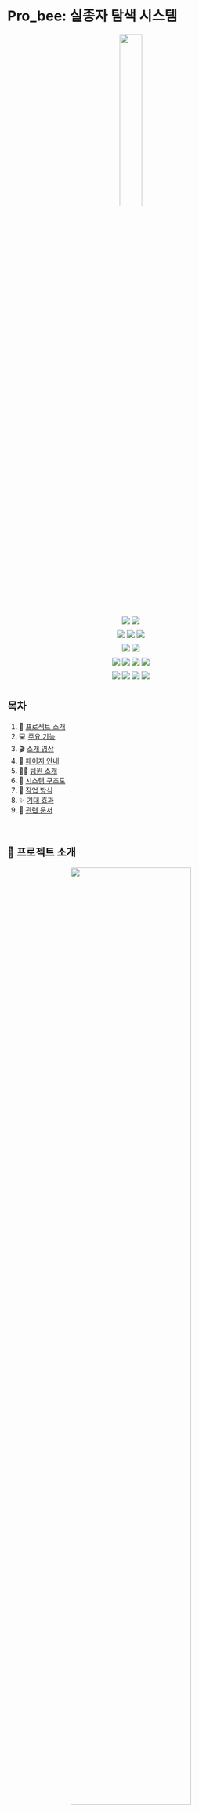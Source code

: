 # Pro_bee: 실종자 탐색 시스템

<div align="center"> 
    <p align = "center">
        <a href="https://probee.co.kr">
            <img src = "https://github.com/kookmin-sw/capstone-2024-14/assets/84088060/6e0d2476-00d8-4e0e-bd3e-59d899a0af87" width = "30%"/>
        </a>
    </p>
</div>

<div>
    <p align = "center" style="line-height: 2;">
        <img src="https://img.shields.io/badge/react-61DAFB?style=for-the-badge&logo=react&logoColor=white"> 
        <img src="https://img.shields.io/badge/antdesign-0170FE?style=for-the-badge&logo=antdesign&logoColor=white"> 
        <br/>
        <img src="https://img.shields.io/badge/spring-6DB33F?style=for-the-badge&logo=Spring&logoColor=white"> 
        <img src="https://img.shields.io/badge/fastapi-009688?style=for-the-badge&logo=fastapi&logoColor=white"> 
        <img src="https://img.shields.io/badge/Docker-2496ED?style=for-the-badge&logo=docker&logoColor=white"> 
        <br/>
        <img src="https://img.shields.io/badge/pytorch-EE4C2C?style=for-the-badge&logo=pytorch&logoColor=white"> 
        <img src="https://img.shields.io/badge/Open Cv-5C3EE8?style=for-the-badge&logo=opencv&logoColor=white"> 
        <br/>
        <img src="https://img.shields.io/badge/Amazon AWS-232F3E?style=for-the-badge&logo=amazonaws&logoColor=white"> 
        <img src="https://img.shields.io/badge/Amazon RDS-527FFF?style=for-the-badge&logo=amazonrds&logoColor=white"> 
        <img src="https://img.shields.io/badge/amazon S3-6DB33F?style=for-the-badge&logo=amazons3&logoColor=white"> 
        <img src="https://img.shields.io/badge/Amazon EC2-FF9900?style=for-the-badge&logo=amazonec2&logoColor=white"> 
        <br/>
        <img src="https://img.shields.io/badge/notion-000000?style=for-the-badge&logo=notion&logoColor=white"> 
        <img src="https://img.shields.io/badge/github-181717?style=for-the-badge&logo=github&logoColor=white"> 
        <img src="https://img.shields.io/badge/Discord-5865F2?style=for-the-badge&logo=Discord&logoColor=white"> 
        <img src="https://img.shields.io/badge/figma-F24E1E?style=for-the-badge&logo=figma&logoColor=white"> 
    </p>
</div>

## 목차

1. 🚨 [프로젝트 소개](#-프로젝트-소개)
2. 💻 [주요 기능](#-주요-기능)
3. 🎬 [소개 영상](#-소개-영상)
4. 🔎 [페이지 안내](#-페이지-안내)
5. 👨‍💻 [팀원 소개](#-팀원-소개)
6. 📢 [시스템 구조도](#-시스템-구조도)
7. 🎯 [작업 방식](#-작업-방식)
8. ✨ [기대 효과](#-기대-효과)
9. 📝 [관련 문서](#-관련-문서)

<br/>

## 🚨 프로젝트 소개

<div align="center"> 
    <p align = "center">
    <img src = "https://github.com/kookmin-sw/capstone-2024-14/assets/84088060/8c6823b7-e9e1-4880-a453-382fac53e87c" width = "70%"/>
    </p>
</div>

```
인공지능을 활용한 실종자 탐색 서비스
```

본 프로젝트, Pro_bee는 실종 신고가 접수되었을 때 인공지능을 활용하여 CCTV 영상을 분석하고, 수색 범위를 좁혀 골든타임을 확보하는 것이 목표입니다.

Pro_bee의 이용자는 경찰과 보호자, 둘로 나뉩니다. 경찰은 관리자 화면을 통해 실종자 정보, CCTV 영상 분석 정보, 실종자 탐색 단계를 확인할 수 있습니다. 경찰은 인공지능을 활용한 탐색 결과를 바탕으로 현장 수색을 나감으로써, 한정된 인력을 효율적으로 활용할 수 있습니다. 보호자는 실종자와 유사한 이미지를 선별하는 과정을 통해 AI 실종자 탐색 프로세스에 참여, 실종자 탐색에 도움을 주게 됩니다. 또한 보호자 화면을 통해 실시간으로 진행 현황을 확인할 수 있어서, 실종자 수색 중 보호자의 불안감을 낮출 수 있을 것으로 기대됩니다.

Pro_bee는 실종 경보 문자를 대체하고, 실종자 탐색 과정의 일부를 인공지능으로 대체함으로써 잦은 재난 문자로 인한 시민들의 피로감을 낮추고, 실종자 수색이 빠르고 효율적으로 이루어질 수 있도록 합니다.

<br/>

## 👋 Abstract

```
Missing Person Search Service by using AI
```

The project, "Pro_bee", aims to utilize artificial intelligence to analyze CCTV footage and narrow down the search area when a missing person report is received, thus securing the golden time for finding the missing person.

The users of Pro_bee are divided into police officers and guardians. The police can use the administrator interface to check the information on the missing person, CCTV video analysis data, and the stages of the search. By relying on AI-based search results, the police can conduct field searches more effectively, making efficient use of their limited manpower. Guardians participate in the AI search process by selecting images that resemble the missing person, thereby assisting in the search. Additionally, guardians can monitor the progress in real-time through their interface, which is expected to reduce their anxiety during the search process.

Pro_bee replaces the need for missing person alert messages and automates parts of the search process with artificial intelligence. This reduces the fatigue caused by frequent disaster alerts among citizens and ensures that the search for missing persons is conducted more quickly and efficiently.

<br/>

## 💻 주요 기능

### 인공지능을 활용한 두 단계 탐색 👀
실종자의 성별, 나이, 인상착의 등의 텍스트 정보를 바탕으로 1차 탐색을 진행한 후, 보호자에 의해 선택된 이미지에 대하여 이미지와 유사한 사람을 찾는 2차 탐색을 진행합니다.

### 실종자 탐색 프로세스에서의 보호자 참여 🤚
텍스트 정보를 바탕으로 찾은 결과에 대해 보호자의 확인을 거칩니다. 보호자는 결과 이미지 중 실종자와 유사하다고 판단되는 이미지를 선택하여 제출합니다. 해당 선택을 바탕으로 2차 탐색이 진행됩니다.

<br/>

## 🎬 소개 영상

*해당 위치에 영상 첨부*

<br/>

## 🔎 페이지 안내

### 경찰 측 화면 💻
#### 실종 정보 등록
+ 실종자 및 보호자 정보 등록
+ 탐색 기간 및 위치 설정
+ 정보 입력 시 안내사항
<div align="center">
    <img width="80%" alt="실종 정보등록" src="https://github.com/kookmin-sw/capstone-2024-14/assets/95959567/8ad7de72-2e4d-4ef7-9b4a-6fdb8901ea23">
</div>

#### 실종자 리포트 (메인)
+ 실종자 정보
+ 지도 (단계 별 CCTV 위치 및 검출 결과 확인)
+ 진행 현황
+ 1차/2차 탐색 결과 및 보호자 선택 이미지 확인
+ 이전 지능형 탐색 결과 확인
<div align="center">
        <img width="80%" alt="실종자 리포트" src="https://github.com/kookmin-sw/capstone-2024-14/assets/95959567/4b41769c-05bb-4fff-afbb-b1cf42d2b44f">
</div>

#### 실종자 리포트 (지능형 탐색)
+ 탐색 기간 및 위치 재설정 (채워져 있음)
+ 지도 (해당 단계 CCTV 위치 및 검출 결과 확인)
<div align="center">
        <img width="80%" alt="지능형탐색" src="https://github.com/kookmin-sw/capstone-2024-14/assets/95959567/adcbf567-e373-4c27-984a-77401de75420">
</div>

### 보호자 측 화면 📱
<div align="center">
        <img width="80%" alt="보호자 화면 플로우" src="https://github.com/kookmin-sw/capstone-2024-14/assets/84088060/40c77f16-45ec-44f8-a98f-4821ac991256">
</div>
<br/>
<div align="center">
        <img width="80%" alt="보호자 화면 설명" src="https://github.com/kookmin-sw/capstone-2024-14/assets/84088060/1710fa24-b461-4fbe-9105-ee36d5421492">
</div>

<br/>

## 👨‍💻 팀원 소개

<div style="overflow-x: auto;">
    <table style="width: auto; min-width: 800px;">
        <tr align="center">
            <td style="min-width: 150px;">
                <a href="https://github.com/begong313">
                  <img src="https://avatars.githubusercontent.com/u/95959567?v=4" width="80">
                  <br />
                  <b>노종빈</b>
                </a> 
                <br/>
                  ****0891
            </td>
            <td style="min-width: 150px;">
                <a href="https://github.com/KJW988">
                  <img src="https://avatars.githubusercontent.com/u/71117552?v=4" width="80">
                  <br />
                  <b>김지원</b>
                </a>
                <br/>
                  ****0812
            </td>
            <td style="min-width: 150px;">
                <a href="https://github.com/su-hwani">
                  <img src="https://avatars.githubusercontent.com/u/54920289?v=4" width="80">
                  <br />
                  <b>정수환</b>
                </a> 
                <br/>
                  ****1663
            </td>
            <td style="min-width: 150px;">
                <a href="https://github.com/chaews0327">
                  <img src="https://avatars.githubusercontent.com/u/84088060?v=4" width="80">
                  <br />
                  <b>신채원</b>
                </a> 
                <br/>
                  ****3021
            </td>
            <td style="min-width: 150px;">
                <a href="https://github.com/ancy0">
                  <img src="https://avatars.githubusercontent.com/u/84322890?v=4" width="80">
                  <br />
                  <b>안채영</b>
                </a> 
                <br/>
                  ****3024 
            </td>
        </tr>
        <tr align="center">
            <td>
                팀장, Backend
            </td>
            <td>
                AI
            </td>
            <td>
                Backend
            </td>
            <td>
                AI
            </td>
            <td>
                Frontend
            </td>
        </tr>
        <tr align="center">
            <td>
                <span style="font-size: 12px;">nobin313@kookmin.ac.kr</span>
            </td>
            <td>
                <span style="font-size: 12px;">livelim313@gmail.com</span>
            </td>
            <td>
                <span style="font-size: 12px;">wjdtnghks123@kookmin.ac.kr</span>
            </td>
            <td>
                <span style="font-size: 12px;">chaews0327@gmail.com</span>
            </td>
            <td>
                <span style="font-size: 12px;">tory912@gmail.com</span>
            </td>
        </tr>
    </table>
</div>

<br/>

## 📢 시스템 구조도

### 시스템 아키텍처
<div align="center">
    <img width="90%" alt="스크린샷 2024-03-28 오후 10 39 48" src="https://github.com/kookmin-sw/capstone-2024-14/assets/95959567/1dce6e6b-d384-4f5f-aa12-a23d9f028871">
</div>

<br/>

### ERD
<div align="center">
    <img width="90%" alt="스크린샷 2024-03-28 오후 10 39 48" src="https://github.com/kookmin-sw/capstone-2024-14/assets/95959567/3598f3c2-176b-463d-867a-b4c10b226b04">
</div>

<br/>

## 🎯 작업 방식
Github의 Issue와 Pull Request 기능을 사용하여 작업을 진행하였습니다.
<div align="center">
    <img width="70%" alt="작업 방식" src="https://github.com/kookmin-sw/capstone-2024-14/assets/84088060/b7eebea4-8fbd-40b8-84d8-fdb5f401d3b2">
</div>

<br/>

## ✨ 기대 효과
### 1️⃣ 보호자의 불안감 감소 
보호자는 별도의 경찰 연락 없이도 웹사이트 접속을 통해 실시간으로 진행 상황을 확인할 수 있습니다. 
### 2️⃣ 정확한 실종자 탐색 결과
인상착의 등의 텍스트 기반으로 1차 탐색을 수행한 후, 이미지 기반으로 2차 탐색을 진행함으로써 보다 정확한 탐색이 이루어집니다.
### 3️⃣ 경찰 인력의 효율적 활용
실종자의 가장 최근 위치를 확보하고, 수색 범위를 줄임으로써 한정된 경찰 인력을 효율적으로 활용할 수 있습니다.
### 4️⃣ 재난 경보 문자에 대한 시민 피로도 감소
재난 경보 문자에서 실종 경보 문자가 제외됨에 따라 재난 경보 문자에 대한 시민들의 피로도가 감소합니다.

<br/>

## 📝 관련 문서

### [중간 발표 자료](https://kookmin-my.sharepoint.com/:p:/g/personal/nobin313_kookmin_kr/EZ_YMHrscrpDqi5o711oQ9QBP5tPv9sapmubxHwY3E2wrg?e=dj1BnF)
### [중간 보고서](https://kookmin-my.sharepoint.com/:w:/g/personal/zw0831_kookmin_kr/ERG14OVbsiJMmz-SfXfTwdYBdc5kyoi-3pCWefmoeRXrlQ?e=AIOAVe)
### 시연 동영상
### 포스터
### [최종 발표 자료](https://kookmin-my.sharepoint.com/:p:/g/personal/nobin313_kookmin_kr/EYE8CAkp8dtJoZCEUD7ouS0BLVE5dqfoT0zpGGJcZOGsqQ?e=xJ3ThE)
### [결과 보고서](https://kookmin-my.sharepoint.com/:w:/g/personal/nobin313_kookmin_kr/ET0PsewLTgxPr8nzA-LSBrUBYQofkCpti-cj9dpEHLhjeg?e=wuc5Cv)
### [회의록](https://outrageous-drain-ebf.notion.site/e42ffda04f7247c18e11fde61b708b2d?v=a912ec3c266b4c2ea34b87394df1c945&pvs=74)